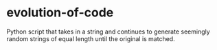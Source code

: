 # evolution-of-code
Python script that takes in a string and continues to generate seemingly random strings of equal length until the original is matched.
